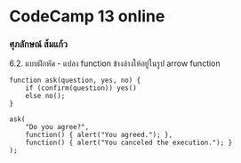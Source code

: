 <h1>CodeCamp 13 online</h1>
<h3>ศุภลักษณ์ ส้มแก้ว</h3>


6.2. แบบฝึกหัด
    - แปลง function ข้างล่างให้อยู่ในรูป arrow function


    function ask(question, yes, no) {
        if (confirm(question)) yes()
        else no();
    }

    ask(
        "Do you agree?",
        function() { alert("You agreed."); },
        function() { alert("You canceled the execution."); }
    );